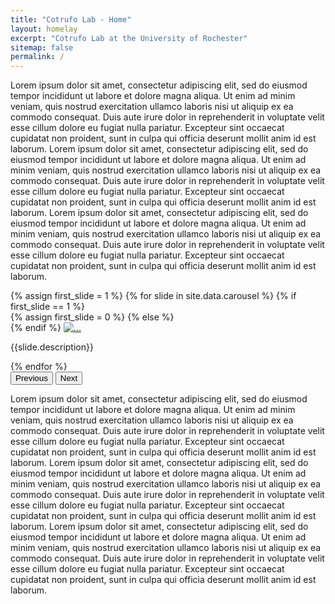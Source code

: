 ```yaml
---
title: "Cotrufo Lab - Home"
layout: homelay
excerpt: "Cotrufo Lab at the University of Rochester"
sitemap: false
permalink: /
---
```



Lorem ipsum dolor sit amet, consectetur adipiscing elit, sed do eiusmod tempor incididunt ut labore et dolore magna aliqua. Ut enim ad minim veniam, quis nostrud exercitation ullamco laboris nisi ut aliquip ex ea commodo consequat. Duis aute irure dolor in reprehenderit in voluptate velit esse cillum dolore eu fugiat nulla pariatur. Excepteur sint occaecat cupidatat non proident, sunt in culpa qui officia deserunt mollit anim id est laborum. Lorem ipsum dolor sit amet, consectetur adipiscing elit, sed do eiusmod tempor incididunt ut labore et dolore magna aliqua. Ut enim ad minim veniam, quis nostrud exercitation ullamco laboris nisi ut aliquip ex ea commodo consequat. Duis aute irure dolor in reprehenderit in voluptate velit esse cillum dolore eu fugiat nulla pariatur. Excepteur sint occaecat cupidatat non proident, sunt in culpa qui officia deserunt mollit anim id est laborum. Lorem ipsum dolor sit amet, consectetur adipiscing elit, sed do eiusmod tempor incididunt ut labore et dolore magna aliqua. Ut enim ad minim veniam, quis nostrud exercitation ullamco laboris nisi ut aliquip ex ea commodo consequat. Duis aute irure dolor in reprehenderit in voluptate velit esse cillum dolore eu fugiat nulla pariatur. Excepteur sint occaecat cupidatat non proident, sunt in culpa qui officia deserunt mollit anim id est laborum.

<div id="carouselHomePage" class="carousel slide" data-bs-ride="carousel">
  <!-- <div class="carousel-indicators">
    <button type="button" data-bs-target="#carouselHomePage" data-bs-slide-to="0" class="active" aria-current="true" aria-label="Slide 1"></button>
    <button type="button" data-bs-target="#carouselHomePage" data-bs-slide-to="1" aria-label="Slide 2"></button>
    <button type="button" data-bs-target="#carouselHomePage" data-bs-slide-to="2" aria-label="Slide 3"></button>
    <button type="button" data-bs-target="#carouselHomePage" data-bs-slide-to="3" aria-label="Slide 4"></button>
  </div> -->
  <div class="carousel-inner">
    {% assign first_slide = 1 %}
    {% for slide in site.data.carousel %}
      {% if first_slide == 1 %}
    <div class="carousel-item active">
        {% assign first_slide = 0 %}
      {% else %}
    <div class="carousel-item">
      {% endif %}
      <a class="regular_link" href="{{slide.url}}" target="_blank">
      <img src="{{ site.url }}{{ site.baseurl }}/images/carousel/{{slide.image}}" class="d-block w-100" alt="...">
      </a>
      <div class="carousel-caption d-none d-md-block">
        <p>{{slide.description}}</p>
      </div>
    </div>
    {% endfor %}

  </div>
  <button class="carousel-control-prev" type="button" data-bs-target="#carouselHomePage" data-bs-slide="prev">
    <span class="carousel-control-prev-icon" aria-hidden="true"></span>
    <span class="visually-hidden">Previous</span>
  </button>
  <button class="carousel-control-next" type="button" data-bs-target="#carouselHomePage" data-bs-slide="next">
    <span class="carousel-control-next-icon" aria-hidden="true"></span>
    <span class="visually-hidden">Next</span>
  </button>
</div>


Lorem ipsum dolor sit amet, consectetur adipiscing elit, sed do eiusmod tempor incididunt ut labore et dolore magna aliqua. Ut enim ad minim veniam, quis nostrud exercitation ullamco laboris nisi ut aliquip ex ea commodo consequat. Duis aute irure dolor in reprehenderit in voluptate velit esse cillum dolore eu fugiat nulla pariatur. Excepteur sint occaecat cupidatat non proident, sunt in culpa qui officia deserunt mollit anim id est laborum. Lorem ipsum dolor sit amet, consectetur adipiscing elit, sed do eiusmod tempor incididunt ut labore et dolore magna aliqua. Ut enim ad minim veniam, quis nostrud exercitation ullamco laboris nisi ut aliquip ex ea commodo consequat. Duis aute irure dolor in reprehenderit in voluptate velit esse cillum dolore eu fugiat nulla pariatur. Excepteur sint occaecat cupidatat non proident, sunt in culpa qui officia deserunt mollit anim id est laborum. Lorem ipsum dolor sit amet, consectetur adipiscing elit, sed do eiusmod tempor incididunt ut labore et dolore magna aliqua. Ut enim ad minim veniam, quis nostrud exercitation ullamco laboris nisi ut aliquip ex ea commodo consequat. Duis aute irure dolor in reprehenderit in voluptate velit esse cillum dolore eu fugiat nulla pariatur. Excepteur sint occaecat cupidatat non proident, sunt in culpa qui officia deserunt mollit anim id est laborum.


